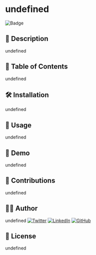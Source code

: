 
# undefined

![Badge](https://img.shields.io/badge/yo%20mama-blue)

## 📖 Description
undefined

## 📑 Table of Contents
undefined

## 🛠 Installation
undefined

## 🚀 Usage
undefined

## 🎥 Demo
undefined

## 🤝 Contributions
undefined

## 🧑‍💻 Author
undefined
[![Twitter](https://img.shields.io/badge/Twitter-test-blue)](https://twitter.com/test)
[![LinkedIn](https://img.shields.io/badge/LinkedIn-test-blue)](https://www.linkedin.com/in/test)
[![GitHub](https://img.shields.io/badge/GitHub-test-blue)](https://github.com/test)

## 📜 License
undefined
    